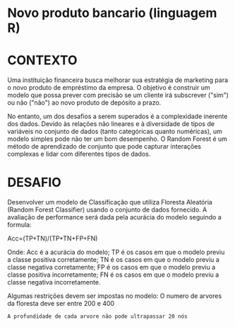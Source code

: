 # Novo produto bancario (linguagem R)

# CONTEXTO

Uma instituição financeira busca melhorar sua estratégia de marketing para o novo produto de empréstimo da empresa. O objetivo é construir um modelo que possa prever com precisão se um cliente irá subscrever ("sim") ou não ("não") ao novo produto de depósito a prazo.

No entanto, um dos desafios a serem superados é a complexidade inerente dos dados. Devido às relações não lineares e à diversidade de tipos de variáveis no conjunto de dados (tanto categóricas quanto numéricas), um modelo simples pode não ter um bom desempenho. O Random Forest é um método de aprendizado de conjunto que pode capturar interações complexas e lidar com diferentes tipos de dados.


# DESAFIO

Desenvolver um modelo de Classificação que utiliza Floresta Aleatória (Random Forest Classifier) usando o conjunto de dados fornecido. A avaliação de performance será dada pela acurácia do modelo seguindo a formula:

Acc=(TP+TN)/(TP+TN+FP+FN)

Onde: Acc é a acurácia do modelo; TP é os casos em que o modelo previu a classe positiva corretamente; TN é os casos em que o modelo previu a classe negativa corretamente; FP é os casos em que o modelo previu a classe positiva incorretamente; FN é os casos em que o modelo previu a classe negativa incorretamente.

Algumas restrições devem ser impostas no modelo:
	O numero de arvores da floresta deve ser entre 200 e 400
 
	A profundidade de cada arvore não pode ultrapassar 20 nós
